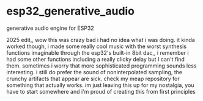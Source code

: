 # esp32_generative_audio
generative audio engine for ESP32

2025 edit,, wow this was crazy bad i had no idea what i was doing. it kinda worked though, i made some really cool music with the worst synthesis functions imaginable through the esp32's built-in 8bit dac,, i remember i had some other functions including a really clicky delay but I can't find them. sometimes i worry that more sophisticated programming sounds less interesting. i still do prefer the sound of noninterpolated sampling, the crunchy artifacts that appear are sick. check my meap repository for something that actually works. im just leaving this up for my nostalgia, you have to start somewhere and i'm proud of creating this from first principles
